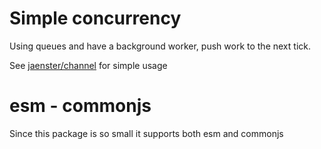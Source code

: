 # Simple concurrency

Using queues and have a background worker, push work to the next tick.

See [jaenster/channel](https://github.com/jaenster/channel) for simple usage

# esm - commonjs

Since this package is so small it supports both esm and commonjs